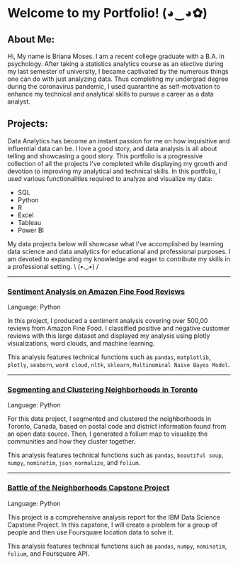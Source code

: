 # Welcome to my Portfolio! (◕‿◕✿)

## About Me:
Hi, My name is Briana Moses. I am a recent college graduate with a B.A. in psychology. After taking a statistics analytics course as an elective during my last semester of university, I became captivated by the numerous things one can do with just analyzing data. Thus completing my undergrad degree during the coronavirus pandemic, I used quarantine as self-motivation to enhance my technical and analytical skills to pursue a career as a data analyst. 

## Projects:
Data Analytics has become an instant passion for me on how inquisitive and influential data can be. I love a good story, and data analysis is all about telling and showcasing a good story. This portfolio is a progressive collection of all the projects I've completed while displaying my growth and devotion to improving my analytical and technical skills. In this portfolio, I used various functionalities required to analyze and visualize my data:
* SQL
* Python
* R
* Excel
* Tableau
* Power BI

My data projects below will showcase what I've accomplished by learning data science and data analytics for educational and professional purposes. I am devoted to expanding my knowledge and eager to contribute my skills in a professional setting. \ (•◡•) /
___

### [Sentiment Analysis on Amazon Fine Food Reviews](https://dataplatform.cloud.ibm.com/analytics/notebooks/v2/23a4fb61-d1eb-4457-8003-c3bc0bfb8bfc/view?access_token=e6ea4246588dae2ad06ab2d67d014a5093673151271a0ad06f25349f18e65827)
Language: Python

In this project, I produced a sentiment analysis covering over 500,00 reviews from Amazon Fine Food. I classified positive and negative customer reviews with this large dataset and displayed my analysis using plotly visualizations, word clouds, and machine learning.

This analysis features technical functions such as `pandas`, `matplotlib`, `plotly`, `seaborn`, `word cloud`, `nltk`, `sklearn`, `Multinominal Naive Bayes Model`.
___

### [Segmenting and Clustering Neighborhoods in Toronto](https://dataplatform.cloud.ibm.com/analytics/notebooks/v2/3cdcd0e9-3226-4307-9f22-baa19bad3d27/view?access_token=93541f20d4deb09840c6ca509a16cbfc5ada9ce3e34e35ed2aa31c079f9a1d65) 
Language: Python

For this data project, I segmented and clustered the neighborhoods in Toronto, Canada, based on postal code and district information found from an open data source. Then, I generated a folium map to visualize the communities and how they cluster together.

This analysis features technical functions such as `pandas`, `beautiful soup`, `numpy`, `nominatim`, `json_normalize`, and `folium`.
___

### [Battle of the Neighborhoods Capstone Project](https://dataplatform.cloud.ibm.com/analytics/notebooks/v2/5f0c3d1c-396a-4555-b9f5-2c7e0482b10e/view?access_token=c20feba44814fd74935a511af0ad6176a2943983942271d0a7cfa579df4c4539)
Language: Python

This project is a comprehensive analysis report for the IBM Data Science Capstone Project. In this capstone, I will create a problem for a group of people and then use Foursquare location data to solve it.

This analysis features technical functions such as `pandas`, `numpy`, `nominatim`,  `folium`, and Foursquare API.
